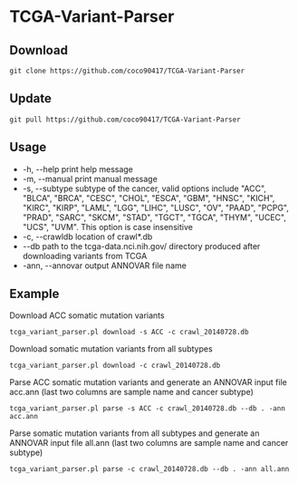 # TCGA-Variant-Parser
## Download

```
git clone https://github.com/coco90417/TCGA-Variant-Parser
```

## Update

```
git pull https://github.com/coco90417/TCGA-Variant-Parser
```

## Usage
- -h, --help                      print help message   
- -m, --manual                    print manual message
-  -s, --subtype                   subtype of the cancer, valid options include "ACC", "BLCA", "BRCA", "CESC", "CHOL", "ESCA", "GBM", "HNSC", "KICH", "KIRC", "KIRP", "LAML", "LGG", "LIHC", "LUSC", "OV", "PAAD", "PCPG", "PRAD", "SARC", "SKCM", "STAD", "TGCT", "TGCA", "THYM", "UCEC", "UCS", "UVM". This option is case insensitive
-  -c, --crawldb                   location of crawl*.db
- --db                            path to the tcga-data.nci.nih.gov/ directory produced after downloading variants from TCGA
- -ann, --annovar                 output ANNOVAR file name

## Example
Download ACC somatic mutation variants
```
tcga_variant_parser.pl download -s ACC -c crawl_20140728.db
```
Download somatic mutation variants from all subtypes
```
tcga_variant_parser.pl download -c crawl_20140728.db
```
Parse ACC somatic mutation variants and generate an ANNOVAR input file acc.ann (last two columns are sample name and cancer subtype)
```
tcga_variant_parser.pl parse -s ACC -c crawl_20140728.db --db . -ann acc.ann 
```
Parse somatic mutation variants from all subtypes and generate an ANNOVAR input file all.ann (last two columns are sample name and cancer subtype)
```
tcga_variant_parser.pl parse -c crawl_20140728.db --db . -ann all.ann 
```
